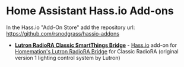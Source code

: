# Home Assistant Hass.io Add-ons

In the Hass.io "Add-On Store" add the repository url: https://github.com/rsnodgrass/hassio-addons

- **[Lutron RadioRA Classic SmartThings Bridge](https://github.com/rsnodgrass/hassio-addons/tree/master/lutron-radiora-classic)**  - [Hass.io](https://www.home-assistant.io/hassio/) add-on for [Homemation's Lutron RadioRA Bridge](https://github.com/homemations/SmartThings) for Classic RadioRA (original version 1 lighting control system by Lutron)
